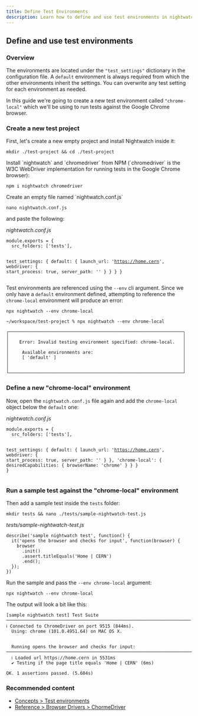 ```yaml
---
title: Define Test Environments
description: Learn how to define and use test environments in nightwatch
---
```


<div class="page-header"><h2>Define and use test environments</h2></div>

### Overview
The environments are located under the `"test_settings"` dictionary in the configuration file. A `default` environment is always required from which the other environments inherit the settings. You can overwrite any test setting for each environment as needed.

In this guide we're going to create a new test environment called `"chrome-local"` which we'll be using to run tests against the Google Chrome browser.

### Create a new test project

<p></p>
<p>First, let's create a new empty project and install Nightwatch inside it:</p>

<pre class="language-bash"><code class="language-bash">mkdir ./test-project && cd ./test-project</code></pre>

<p></p>
<p>Install `nightwatch` and `chromedriver` from NPM (`chromedriver` is the W3C WebDriver implementation for running tests in the Google Chrome browser):</p>

<pre class="language-bash"><code class="language-bash">npm i nightwatch chromedriver</code></pre>

<p></p>
<p>Create an empty file named `nightwatch.conf.js`</p>

<pre class="language-bash"><code class="language-bash">nano nightwatch.conf.js</code></pre>

and paste the following:
<div class="sample-test"><i>nightwatch.conf.js</i>
<pre class="line-numbers language-javascript"><code class="language-javascript">module.exports = {
  src_folders: ['tests'],

  test_settings: {
    default: {
      launch_url: 'https://home.cern',
      webdriver: {
        start_process: true,
        server_path: ''
      }
    }
  }
}</code></pre></div>

Test environments are referenced using the `--env` cli argument. Since we only have a `default` environment defined, attempting to reference the `chrome-local` environment will produce an error:

<pre class="language-bash"><code class="language-bash">npx nightwatch --env chrome-local</code></pre>

```
~/workspace/test-project % npx nightwatch --env chrome-local
 
┌──────────────────────────────────────────────────────────────────┐
│                                                                  │
│    Error: Invalid testing environment specified: chrome-local.   │
│                                                                  │
│     Available environments are:                                  │
│     [ 'default' ]                                                │
│                                                                  │
│                                                                  │
└──────────────────────────────────────────────────────────────────┘
```

### Define a new "chrome-local" environment

Now, open the `nightwatch.conf.js` file again and add the `chrome-local` object below the `default` one:

<div class="sample-test"><i>nightwatch.conf.js</i>
<pre class="line-numbers language-javascript"><code class="language-javascript">module.exports = {
  src_folders: ['tests'],

  test_settings: {
    default: {
      launch_url: 'https://home.cern',
      webdriver: {
        start_process: true,
        server_path: ''
      }
    },
    'chrome-local': {
      desiredCapabilities: {
        browserName: 'chrome'
      }
    }
  }
}</code></pre></div>

### Run a sample test against the "chrome-local" environment

Then add a sample test inside the `tests` folder:
<pre class="language-bash"><code class="language-bash">mkdir tests && nano ./tests/sample-nightwatch-test.js</code></pre>

<div class="sample-test"><i>tests/sample-nightwatch-test.js</i>
<pre class="line-numbers language-javascript"><code class="language-javascript">describe('sample nightwatch test', function() {
  it('opens the browser and checks for input', function(browser) {
    browser
      .init()
      .assert.titleEquals('Home | CERN')
      .end();
  });
})</code></pre></div>

Run the sample and pass the `--env chrome-local` argument:

<pre class="language-bash"><code class="language-bash">npx nightwatch --env chrome-local</code></pre>

The output will look a bit like this:

```
[sample nightwatch test] Test Suite
──────────────────────────────────────────────────────────────────────
ℹ Connected to ChromeDriver on port 9515 (844ms).
  Using: chrome (101.0.4951.64) on MAC OS X.


  Running opens the browser and checks for input:
────────────────────────────────────────────────────────────────────────────────────────────────────────────────
  ℹ Loaded url https://home.cern in 5531ms
  ✔ Testing if the page title equals 'Home | CERN' (6ms)

OK. 1 assertions passed. (5.604s)
```

### Recommended content
- [Concepts > Test environments](/guide/concepts/test-environments.html)
- [Reference > Browser Drivers > ChormeDriver](/guide/browser-drivers/chrome-driver.html)